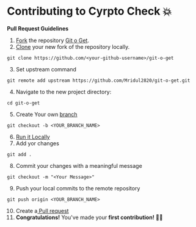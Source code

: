 # Contributing to Cyrpto Check 💥

**Pull Request Guidelines**

1. [Fork][fork-link] the repository [Git o Get](repo-link).
2. [Clone][clone-link] your new fork of the repository locally.
```
git clone https://github.com/<your-github-username>/git-o-get
```
3. Set upstream command
```
git remote add upstream https://github.com/Mridul2820/git-o-get.git
```
4. Navigate to the new project directory:
```
cd git-o-get
```
5. Create Your own [branch][branch-link]
```
git checkout -b <YOUR_BRANCH_NAME>
```
6. [Run it Locally](https://github.com/Mridul2820/crypto-check#run-locally-)
7. Add yor changes
```
git add .
```
8. Commit your changes with a meaningful message
```
git checkout -m "<Your Message>"
```
9. Push your local commits to the remote repository
```
git push origin <YOUR_BRANCH_NAME>
```
10. Create a[ Pull request](pull-request)
11. **Congratulations!** You've made your **first contribution!** 🙌🏼

[repo-link]: <https://github.com/Mridul2820/git-o-get/fork>
[branch-link]: <http://guides.github.com/introduction/flow/>
[clone-link]: <https://help.github.com/articles/cloning-a-repository/>
[fork-link]: <http://guides.github.com/activities/forking/>
[syncing-link]: <https://help.github.com/articles/syncing-a-fork>
[pull-request]: <https://help.github.com/en/github/collaborating-with-issues-and-pull-requests/creating-a-pull-request/>
